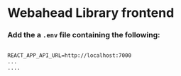 # Webahead Library frontend

### Add the a `.env` file containing the following:

```

REACT_APP_API_URL=http://localhost:7000
...
....

```

